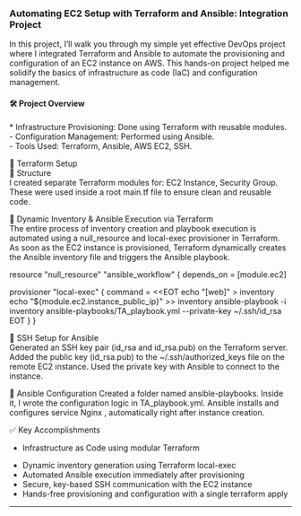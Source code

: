<h3>Automating EC2 Setup with Terraform and Ansible: Integration Project</h3>
In this project, I’ll walk you through my simple yet effective DevOps project where I integrated Terraform and Ansible to automate the provisioning and configuration of an EC2 instance on AWS. This hands-on project helped me solidify the basics of infrastructure as code (IaC) and configuration management.

<h4>🛠️ Project Overview</h4>
* Infrastructure Provisioning: Done using Terraform with reusable modules.</br>
- Configuration Management: Performed using Ansible.</br>
- Tools Used: Terraform, Ansible, AWS EC2, SSH.</br>


🧱 Terraform Setup </br>
🔹 Structure</br>
I created separate Terraform modules for:
EC2 Instance,
Security Group.
These were used inside a root main.tf file to ensure clean and reusable code.

🔹 Dynamic Inventory & Ansible Execution via Terraform </br>
The entire process of inventory creation and playbook execution is automated using a null_resource and local-exec provisioner in Terraform.
As soon as the EC2 instance is provisioned, Terraform dynamically creates the Ansible inventory file and triggers the Ansible playbook.

resource "null_resource" "ansible_workflow" {
  depends_on = [module.ec2]

  provisioner "local-exec" {
    command = <<EOT
      echo "[web]" > inventory
      echo "${module.ec2.instance_public_ip}" >> inventory
      ansible-playbook -i inventory ansible-playbooks/TA_playbook.yml --private-key ~/.ssh/id_rsa
    EOT
  }
}

🔐 SSH Setup for Ansible</br>
Generated an SSH key pair (id_rsa and id_rsa.pub) on the Terraform server.
Added the public key (id_rsa.pub) to the ~/.ssh/authorized_keys file on the remote EC2 instance.
Used the private key with Ansible to connect to the instance.

🤖 Ansible Configuration
Created a folder named ansible-playbooks.
Inside it, I wrote the configuration logic in TA_playbook.yml.
Ansible installs and configures service Nginx , automatically right after instance creation.

✅ Key Accomplishments</br>

* Infrastructure as Code using modular Terraform
- Dynamic inventory generation using Terraform local-exec
- Automated Ansible execution immediately after provisioning
- Secure, key-based SSH communication with the EC2 instance
- Hands-free provisioning and configuration with a single terraform apply
**************************************************************************************************************




